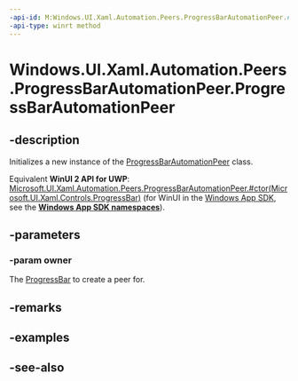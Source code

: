 ```yaml
---
-api-id: M:Windows.UI.Xaml.Automation.Peers.ProgressBarAutomationPeer.#ctor(Windows.UI.Xaml.Controls.ProgressBar)
-api-type: winrt method
---
```


<!-- Method syntax
public ProgressBarAutomationPeer(Windows.UI.Xaml.Controls.ProgressBar owner)
-->

# Windows.UI.Xaml.Automation.Peers.ProgressBarAutomationPeer.ProgressBarAutomationPeer

## -description
Initializes a new instance of the [ProgressBarAutomationPeer](progressbarautomationpeer.md) class.

Equivalent **WinUI 2 API for UWP**: [Microsoft.UI.Xaml.Automation.Peers.ProgressBarAutomationPeer.#ctor(Microsoft.UI.Xaml.Controls.ProgressBar)](/windows/winui/api/microsoft.ui.xaml.automation.peers.progressbarautomationpeer.#ctor(microsoft.ui.xaml.controls.progressbar)) (for WinUI in the [Windows App SDK](/windows/apps/windows-app-sdk/), see the **[Windows App SDK namespaces](/windows/windows-app-sdk/api/winrt/)**).

## -parameters
### -param owner
The [ProgressBar](../windows.ui.xaml.controls/progressbar.md) to create a peer for.

## -remarks

## -examples

## -see-also
